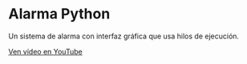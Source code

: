 # Alarma Python

Un sistema de alarma con interfaz gráfica que usa hilos de ejecución.

[Ven vídeo en YouTube](https://youtu.be/Idm5tig0o0s)